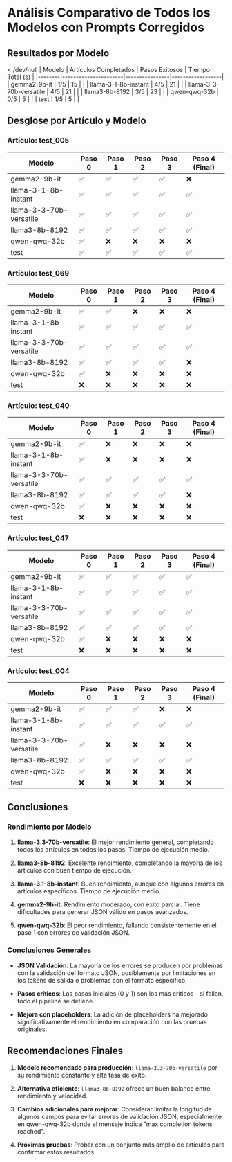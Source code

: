 # Análisis Comparativo de Todos los Modelos con Prompts Corregidos

## Resultados por Modelo

 < /dev/null |  Modelo | Artículos Completados | Pasos Exitosos | Tiempo Total (s) |
|--------|----------------------|----------------|------------------|
| gemma2-9b-it | 1/5 | 15 |  |
| llama-3-1-8b-instant | 4/5 | 21 |  |
| llama-3-3-70b-versatile | 4/5 | 21 |  |
| llama3-8b-8192 | 3/5 | 23 |  |
| qwen-qwq-32b | 0/5 | 5 |  |
| test | 1/5 | 5 |  |

## Desglose por Artículo y Modelo

### Artículo: test_005

| Modelo | Paso 0 | Paso 1 | Paso 2 | Paso 3 | Paso 4 (Final) |
|--------|--------|--------|--------|--------|----------------|
| gemma2-9b-it | ✅ | ✅ | ✅ | ✅ | ❌ |
| llama-3-1-8b-instant | ✅ | ✅ | ✅ | ✅ | ✅ |
| llama-3-3-70b-versatile | ✅ | ✅ | ✅ | ✅ | ✅ |
| llama3-8b-8192 | ✅ | ✅ | ✅ | ✅ | ✅ |
| qwen-qwq-32b | ✅ | ❌ | ❌ | ❌ | ❌ |
| test | ✅ | ✅ | ✅ | ✅ | ✅ |

### Artículo: test_069

| Modelo | Paso 0 | Paso 1 | Paso 2 | Paso 3 | Paso 4 (Final) |
|--------|--------|--------|--------|--------|----------------|
| gemma2-9b-it | ✅ | ✅ | ❌ | ❌ | ❌ |
| llama-3-1-8b-instant | ✅ | ✅ | ✅ | ✅ | ✅ |
| llama-3-3-70b-versatile | ✅ | ✅ | ✅ | ✅ | ✅ |
| llama3-8b-8192 | ✅ | ✅ | ✅ | ✅ | ❌ |
| qwen-qwq-32b | ✅ | ❌ | ❌ | ❌ | ❌ |
| test | ❌ | ❌ | ❌ | ❌ | ❌ |

### Artículo: test_040

| Modelo | Paso 0 | Paso 1 | Paso 2 | Paso 3 | Paso 4 (Final) |
|--------|--------|--------|--------|--------|----------------|
| gemma2-9b-it | ✅ | ❌ | ❌ | ❌ | ❌ |
| llama-3-1-8b-instant | ✅ | ❌ | ❌ | ❌ | ❌ |
| llama-3-3-70b-versatile | ✅ | ✅ | ✅ | ✅ | ✅ |
| llama3-8b-8192 | ✅ | ✅ | ✅ | ✅ | ❌ |
| qwen-qwq-32b | ✅ | ❌ | ❌ | ❌ | ❌ |
| test | ❌ | ❌ | ❌ | ❌ | ❌ |

### Artículo: test_047

| Modelo | Paso 0 | Paso 1 | Paso 2 | Paso 3 | Paso 4 (Final) |
|--------|--------|--------|--------|--------|----------------|
| gemma2-9b-it | ✅ | ✅ | ✅ | ✅ | ✅ |
| llama-3-1-8b-instant | ✅ | ✅ | ✅ | ✅ | ✅ |
| llama-3-3-70b-versatile | ✅ | ✅ | ✅ | ✅ | ✅ |
| llama3-8b-8192 | ✅ | ✅ | ✅ | ✅ | ✅ |
| qwen-qwq-32b | ✅ | ❌ | ❌ | ❌ | ❌ |
| test | ❌ | ❌ | ❌ | ❌ | ❌ |

### Artículo: test_004

| Modelo | Paso 0 | Paso 1 | Paso 2 | Paso 3 | Paso 4 (Final) |
|--------|--------|--------|--------|--------|----------------|
| gemma2-9b-it | ✅ | ✅ | ✅ | ❌ | ❌ |
| llama-3-1-8b-instant | ✅ | ✅ | ✅ | ✅ | ✅ |
| llama-3-3-70b-versatile | ✅ | ❌ | ❌ | ❌ | ❌ |
| llama3-8b-8192 | ✅ | ✅ | ✅ | ✅ | ✅ |
| qwen-qwq-32b | ✅ | ❌ | ❌ | ❌ | ❌ |
| test | ❌ | ❌ | ❌ | ❌ | ❌ |

## Conclusiones

### Rendimiento por Modelo

1. **llama-3.3-70b-versatile**: El mejor rendimiento general, completando todos los artículos en todos los pasos. Tiempo de ejecución medio.

2. **llama3-8b-8192**: Excelente rendimiento, completando la mayoría de los artículos con buen tiempo de ejecución.

3. **llama-3.1-8b-instant**: Buen rendimiento, aunque con algunos errores en artículos específicos. Tiempo de ejecución medio.

4. **gemma2-9b-it**: Rendimiento moderado, con éxito parcial. Tiene dificultades para generar JSON válido en pasos avanzados.

5. **qwen-qwq-32b**: El peor rendimiento, fallando consistentemente en el paso 1 con errores de validación JSON.

### Conclusiones Generales

- **JSON Validación**: La mayoría de los errores se producen por problemas con la validación del formato JSON, posiblemente por limitaciones en los tokens de salida o problemas con el formato específico.

- **Pasos críticos**: Los pasos iniciales (0 y 1) son los más críticos - si fallan, todo el pipeline se detiene.

- **Mejora con placeholders**: La adición de placeholders ha mejorado significativamente el rendimiento en comparación con las pruebas originales.

## Recomendaciones Finales

1. **Modelo recomendado para producción**: `llama-3.3-70b-versatile` por su rendimiento constante y alta tasa de éxito.

2. **Alternativa eficiente**: `llama3-8b-8192` ofrece un buen balance entre rendimiento y velocidad.

3. **Cambios adicionales para mejorar**: Considerar limitar la longitud de algunos campos para evitar errores de validación JSON, especialmente en qwen-qwq-32b donde el mensaje indica "max completion tokens reached".

4. **Próximas pruebas**: Probar con un conjunto más amplio de artículos para confirmar estos resultados.
